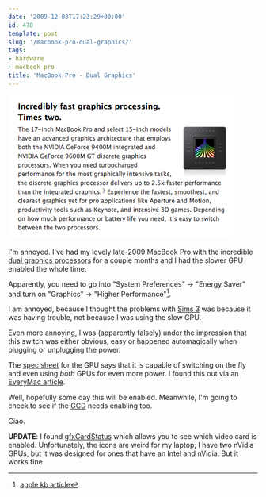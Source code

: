```yaml
---
date: '2009-12-03T17:23:29+00:00'
id: 478
template: post
slug: '/macbook-pro-dual-graphics/'
tags:
- hardware
- macbook pro
title: 'MacBook Pro - Dual Graphics'
---
```


[![graphics](graphics2.png 'From the official mac specs.')](http://www.apple.com/macbookpro/graphics.html)

I'm annoyed. I've had my lovely late-2009 MacBook Pro with the
incredible
[dual graphics processors](http://www.nvidia.com/object/product_geforce_9400m_g_us.html)
for a couple months and I had the slower GPU enabled the whole time.

Apparently, you need to go into "System Preferences" -&gt; "Energy
Saver" and turn on "Graphics" -&gt; "Higher Performance"[^1].

I am annoyed, because I thought the problems with
[Sims 3](http://www.thesims3.com/game/thesims3) was because it was
having trouble, not because I was using the slow GPU.

Even more annoying, I was (apparently falsely) under the impression
that this switch was either obvious, easy or happened automagically
when plugging or unplugging the power.

The
[spec sheet](http://www.nvidia.com/object/product_geforce_9400m_g_us.html)
for the GPU says that it is capable of switching on the fly and even
using _both_ GPUs for even more power. I found this out via an
[EveryMac article](http://www.everymac.com/systems/apple/macbook_pro/macbook-pro-unibody-faq/macbook-pro-unibody-switching-between-graphics-processors.html).

Well, hopefully some day this will be enabled. Meanwhile, I'm going
to check to see if the
[GCD](http://en.wikipedia.org/wiki/Grand_Central_Dispatch) needs
enabling too.

Ciao.

**UPDATE**: I found
[gfxCardStatus](http://codykrieger.com/gfxCardStatus/) which allows
you to see which video card is enabled. Unfortunately, the icons are
weird for my laptop; I have two nVidia GPUs, but it was designed for
ones that have an Intel and nVidia. But it works fine.

[^1]: [apple kb article](http://support.apple.com/kb/HT3207)
